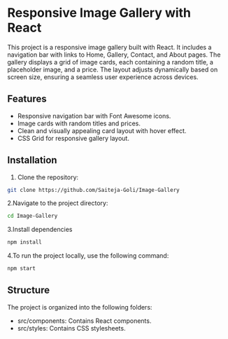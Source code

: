 # Responsive Image Gallery with React

This project is a responsive image gallery built with React. It includes a navigation bar with links to Home, Gallery, Contact, and About pages. The gallery displays a grid of image cards, each containing a random title, a placeholder image, and a price. The layout adjusts dynamically based on screen size, ensuring a seamless user experience across devices.

## Features

- Responsive navigation bar with Font Awesome icons.
- Image cards with random titles and prices.
- Clean and visually appealing card layout with hover effect.
- CSS Grid for responsive gallery layout.


## Installation

1. Clone the repository:

```bash
git clone https://github.com/Saiteja-Goli/Image-Gallery
```
2.Navigate to the project directory:
```bash
cd Image-Gallery
```
3.Install dependencies
```bash
npm install
```

4.To run the project locally, use the following command:
```bash
npm start
```

## Structure
The project is organized into the following folders:

- src/components: Contains React components.
- src/styles: Contains CSS stylesheets.